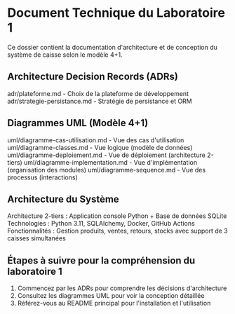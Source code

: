# Document Technique du Laboratoire 1
Ce dossier contient la documentation d'architecture et de conception du système de caisse selon le modèle 4+1.

## Architecture Decision Records (ADRs)

adr/plateforme.md - Choix de la plateforme de développement
adr/strategie-persistance.md - Stratégie de persistance et ORM

## Diagrammes UML (Modèle 4+1)

uml/diagramme-cas-utilisation.md - Vue des cas d'utilisation
uml/diagramme-classes.md - Vue logique (modèle de données)
uml/diagramme-deploiement.md - Vue de déploiement (architecture 2-tiers)
uml/diagramme-implementation.md - Vue d'implémentation (organisation des modules)
uml/diagramme-sequence.md - Vue des processus (interactions)

## Architecture du Système
Architecture 2-tiers : Application console Python + Base de données SQLite
Technologies : Python 3.11, SQLAlchemy, Docker, GitHub Actions
Fonctionnalités : Gestion produits, ventes, retours, stocks avec support de 3 caisses simultanées
## Étapes à suivre pour la compréhension du laboratoire 1

1. Commencez par les ADRs pour comprendre les décisions d'architecture
2. Consultez les diagrammes UML pour voir la conception détaillée
3. Référez-vous au README principal pour l'installation et l'utilisation
